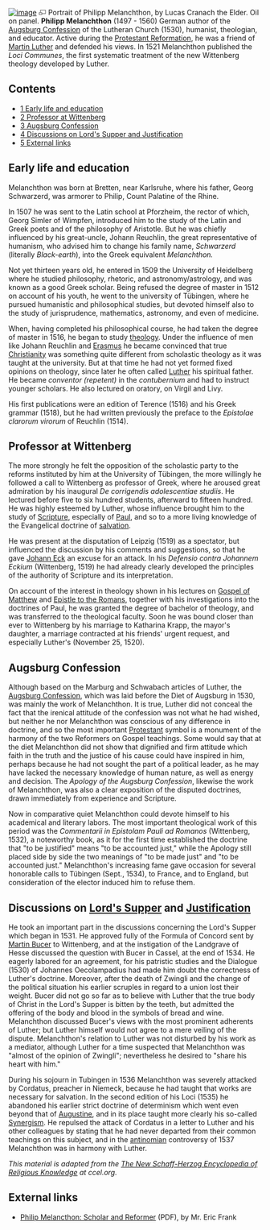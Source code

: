 [![image](images/thumb/b/b8/Melanchthon.jpg/180px-Melanchthon.jpg)](http://www.theopedia.com/File:Melanchthon.jpg)
[![image](data:image/png;base64,iVBORw0KGgoAAAANSUhEUgAAAA8AAAALCAAAAACFLIiAAAAAAnRSTlMA/1uRIrUAAABPSURBVAjXY/j///+5vXDwjAHIr26ZAgXZe8H8a/+hoIcw/9nevdVL9+79DuPvzQYZFPUezu8BMZLXgkExnD8HAu6hqv//n+HZVjD4DuUDAKlChD3fj6aPAAAAAElFTkSuQmCC)](http://www.theopedia.com/File:Melanchthon.jpg "Enlarge")
Portrait of Philipp Melanchthon, by Lucas Cranach the Elder. Oil on
panel.
**Philipp Melanchthon** (1497 - 1560) German author of the
[Augsburg Confession](Augsburg_Confession "Augsburg Confession") of
the Lutheran Church (1530), humanist, theologian, and educator.
Active during the
[Protestant Reformation](Protestant_Reformation "Protestant Reformation"),
he was a friend of [Martin Luther](Martin_Luther "Martin Luther")
and defended his views. In 1521 Melanchthon published the
*Loci Communes*, the first systematic treatment of the new
Wittenberg theology developed by Luther.

## Contents

-   [1 Early life and education](#Early_life_and_education)
-   [2 Professor at Wittenberg](#Professor_at_Wittenberg)
-   [3 Augsburg Confession](#Augsburg_Confession)
-   [4 Discussions on Lord's Supper and Justification](#Discussions_on_Lord.27s_Supper_and_Justification)
-   [5 External links](#External_links)

## Early life and education

Melanchthon was born at Bretten, near Karlsruhe, where his father,
Georg Schwarzerd, was armorer to Philip, Count Palatine of the
Rhine.

In 1507 he was sent to the Latin school at Pforzheim, the rector of
which, Georg Simler of Wimpfen, introduced him to the study of the
Latin and Greek poets and of the philosophy of Aristotle. But he
was chiefly influenced by his great-uncle, Johann Reuchlin, the
great representative of humanism, who advised him to change his
family name, *Schwarzerd* (literally *Black-earth*), into the Greek
equivalent *Melanchthon.*

Not yet thirteen years old, he entered in 1509 the University of
Heidelberg where he studied philosophy, rhetoric, and
astronomy/astrology, and was known as a good Greek scholar. Being
refused the degree of master in 1512 on account of his youth, he
went to the university of Tübingen, where he pursued humanistic and
philosophical studies, but devoted himself also to the study of
jurisprudence, mathematics, astronomy, and even of medicine.

When, having completed his philosophical course, he had taken the
degree of master in 1516, he began to study
[theology](Theology "Theology"). Under the influence of men like
Johann Reuchlin and [Erasmus](Erasmus "Erasmus") he became
convinced that true [Christianity](Christianity "Christianity") was
something quite different from scholastic theology as it was taught
at the university. But at that time he had not yet formed fixed
opinions on theology, since later he often called
[Luther](Martin_Luther "Martin Luther") his spiritual father. He
became *conventor (repetent)* in the *contubernium* and had to
instruct younger scholars. He also lectured on oratory, on Virgil
and Livy.

His first publications were an edition of Terence (1516) and his
Greek grammar (1518), but he had written previously the preface to
the *Epistolae* *clarorum virorum* of Reuchlin (1514).

## Professor at Wittenberg

The more strongly he felt the opposition of the scholastic party to
the reforms instituted by him at the University of Tübingen, the
more willingly he followed a call to Wittenberg as professor of
Greek, where he aroused great admiration by his inaugural
*De corrigendis adolescentiae studiis*. He lectured before five to
six hundred students, afterward to fifteen hundred. He was highly
esteemed by Luther, whose influence brought him to the study of
[Scripture](Bible "Bible"), especially of
[Paul](index.php?title=Paul_of_Tarsus&action=edit&redlink=1 "Paul of Tarsus (page does not exist)"),
and so to a more living knowledge of the Evangelical doctrine of
[salvation](Salvation "Salvation").

He was present at the disputation of Leipzig (1519) as a spectator,
but influenced the discussion by his comments and suggestions, so
that he gave
[Johann Eck](index.php?title=Johann_Eck&action=edit&redlink=1 "Johann Eck (page does not exist)")
an excuse for an attack. In his *Defensio contra Johannem Eckium*
(Wittenberg, 1519) he had already clearly developed the principles
of the authority of Scripture and its interpretation.

On account of the interest in theology shown in his lectures on
[Gospel of Matthew](Gospel_of_Matthew "Gospel of Matthew") and
[Epistle to the Romans](Epistle_to_the_Romans "Epistle to the Romans"),
together with his investigations into the doctrines of Paul, he was
granted the degree of bachelor of theology, and was transferred to
the theological faculty. Soon he was bound closer than ever to
Wittenberg by his marriage to Katharina Krapp, the mayor's
daughter, a marriage contracted at his friends' urgent request, and
especially Luther's (November 25, 1520).

## Augsburg Confession

Although based on the Marburg and Schwabach articles of Luther, the
[Augsburg Confession](Augsburg_Confession "Augsburg Confession"),
which was laid before the Diet of Augsburg in 1530, was mainly the
work of Melanchthon. It is true, Luther did not conceal the fact
that the irenical attitude of the confession was not what he had
wished, but neither he nor Melanchthon was conscious of any
difference in doctrine, and so the most important
[Protestant](Protestant "Protestant") symbol is a monument of the
harmony of the two Reformers on Gospel teachings. Some would say
that at the diet Melanchthon did not show that dignified and firm
attitude which faith in the truth and the justice of his cause
could have inspired in him, perhaps because he had not sought the
part of a political leader, as he may have lacked the necessary
knowledge of human nature, as well as energy and decision. The
*Apology of the Augsburg Confession*, likewise the work of
Melanchthon, was also a clear exposition of the disputed doctrines,
drawn immediately from experience and Scripture.

Now in comparative quiet Melanchthon could devote himself to his
academical and literary labors. The most important theological work
of this period was the *Commentarii in Epistolam Pauli ad Romanos*
(Wittenberg, 1532), a noteworthy book, as it for the first time
established the doctrine that "to be justified" means "to be
accounted just," while the Apology still placed side by side the
two meanings of "to be made just" and "to be accounted just."
Melanchthon's increasing fame gave occasion for several honorable
calls to Tübingen (Sept., 1534), to France, and to England, but
consideration of the elector induced him to refuse them.

## Discussions on [Lord's Supper](Communion "Communion") and [Justification](Justification "Justification")

He took an important part in the discussions concerning the Lord's
Supper which began in 1531. He approved fully of the Formula of
Concord sent by [Martin Bucer](Martin_Bucer "Martin Bucer") to
Wittenberg, and at the instigation of the Landgrave of Hesse
discussed the question with Bucer in Cassel, at the end of 1534. He
eagerly labored for an agreement, for his patristic studies and the
Dialogue (1530) of Johannes Oecolampadius had made him doubt the
correctness of Luther's doctrine. Moreover, after the death of
Zwingli and the change of the political situation his earlier
scruples in regard to a union lost their weight. Bucer did not go
so far as to believe with Luther that the true body of Christ in
the Lord's Supper is bitten by the teeth, but admitted the offering
of the body and blood in the symbols of bread and wine. Melanchthon
discussed Bucer's views with the most prominent adherents of
Luther; but Luther himself would not agree to a mere veiling of the
dispute. Melanchthon's relation to Luther was not disturbed by his
work as a mediator, although Luther for a time suspected that
Melanchthon was "almost of the opinion of Zwingli"; nevertheless he
desired to "share his heart with him."

During his sojourn in Tubingen in 1536 Melanchthon was severely
attacked by Cordatus, preacher in Niemeck, because he had taught
that works are necessary for salvation. In the second edition of
his Loci (1535) he abandoned his earlier strict doctrine of
determinism which went even beyond that of
[Augustine](Augustine_of_Hippo "Augustine of Hippo"), and in its
place taught more clearly his so-called
[Synergism](Synergism "Synergism"). He repulsed the attack of
Cordatus in a letter to Luther and his other colleagues by stating
that he had never departed from their common teachings on this
subject, and in the [antinomian](Antinomianism "Antinomianism")
controversy of 1537 Melanchthon was in harmony with Luther.

*This material is adapted from the [The New Schaff-Herzog Encyclopedia of Religious Knowledge](http://www.ccel.org/s/schaff/encyc/encyc07/htm/ii.x.iv.htm) at ccel.org.*

## External links

-   [Philip Melancthon: Scholar and Reformer](http://www.wrs.edu/Materials%20for%20Web%20Site/Journals/3-2%20Aug-1996/Frank%20-%20Philip%20Melancthon.pdf)
    (PDF), by Mr. Eric Frank



